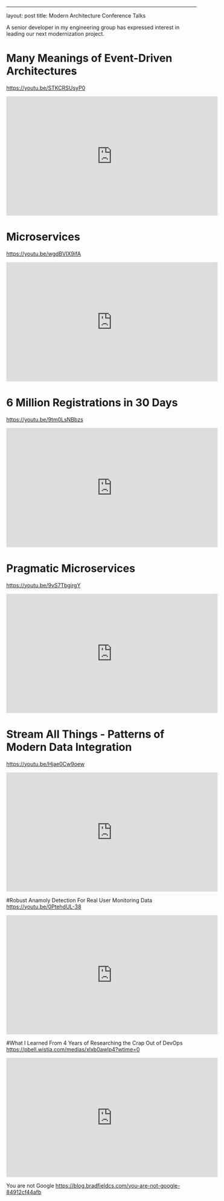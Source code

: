 ---
layout: post
title: Modern Architecture Conference Talks

A senior developer in my engineering group has expressed interest in leading our next modernization project.


# Many Meanings of Event-Driven Architectures
https://youtu.be/STKCRSUsyP0
<iframe width="560" height="315" src="https://www.youtube.com/embed/STKCRSUsyP0" frameborder="0" allow="accelerometer; autoplay; encrypted-media; gyroscope; picture-in-picture" allowfullscreen></iframe>


# Microservices
https://youtu.be/wgdBVIX9ifA
<iframe width="560" height="315" src="https://www.youtube.com/embed/wgdBVIX9ifA" frameborder="0" allow="accelerometer; autoplay; encrypted-media; gyroscope; picture-in-picture" allowfullscreen></iframe>

# 6 Million Registrations in 30 Days
https://youtu.be/9tm0LsNBbzs
<iframe width="560" height="315" src="https://www.youtube.com/embed/9tm0LsNBbzs" frameborder="0" allow="accelerometer; autoplay; encrypted-media; gyroscope; picture-in-picture" allowfullscreen></iframe>

# Pragmatic Microservices
https://youtu.be/9vS7TbgirgY
<iframe width="560" height="315" src="https://www.youtube.com/embed/9t9vS7TbgirgY" frameborder="0" allow="accelerometer; autoplay; encrypted-media; gyroscope; picture-in-picture" allowfullscreen></iframe>

# Stream All Things - Patterns of Modern Data Integration
https://youtu.be/Hjae0Cw9oew
<iframe width="560" height="315" src="https://www.youtube.com/embed/Hjae0Cw9oew" frameborder="0" allow="accelerometer; autoplay; encrypted-media; gyroscope; picture-in-picture" allowfullscreen></iframe>

#Robust Anamoly Detection For Real User Monitoring Data
https://youtu.be/0PtehdUL-38
<iframe width="560" height="315" src="https://www.youtube.com/embed/0PtehdUL-38" frameborder="0" allow="accelerometer; autoplay; encrypted-media; gyroscope; picture-in-picture" allowfullscreen></iframe>

#What I Learned From 4 Years of Researching the Crap Out of DevOps
https://pbell.wistia.com/medias/xlxb0awlp4?wtime=0
<iframe width="560" height="315" src="https://www.youtube.com/embed/xlxb0awlp4" frameborder="0" allow="accelerometer; autoplay; encrypted-media; gyroscope; picture-in-picture" allowfullscreen></iframe>

You are not Google
https://blog.bradfieldcs.com/you-are-not-google-84912cf44afb 
